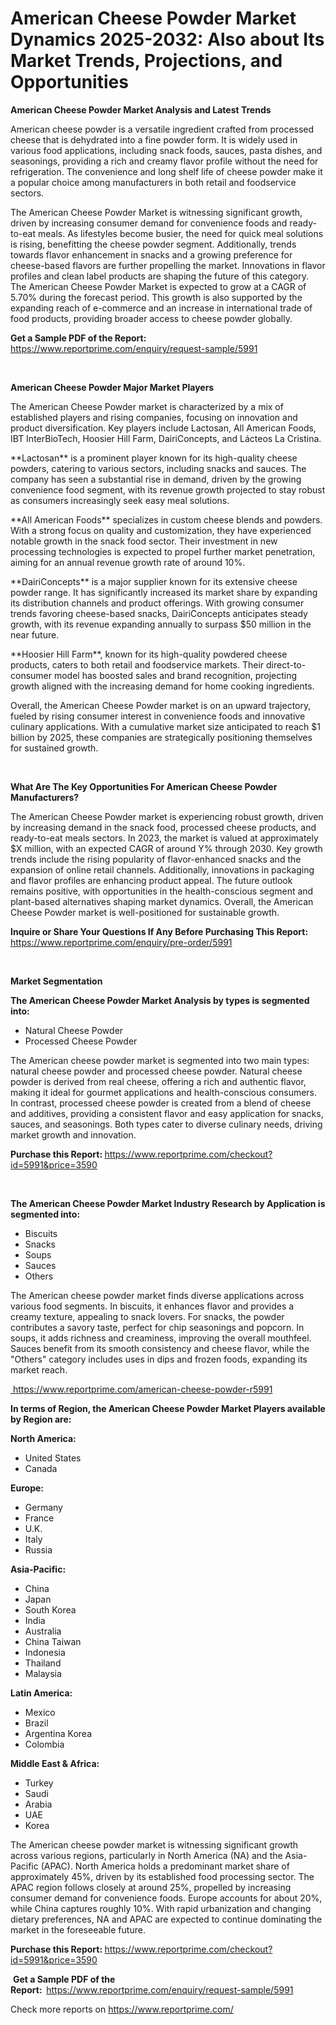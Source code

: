 <p><h1>American Cheese Powder Market Dynamics 2025-2032: Also about Its Market Trends, Projections, and Opportunities</h1></p><p><strong>American Cheese Powder Market Analysis and Latest Trends</strong></p>
<p><p>American cheese powder is a versatile ingredient crafted from processed cheese that is dehydrated into a fine powder form. It is widely used in various food applications, including snack foods, sauces, pasta dishes, and seasonings, providing a rich and creamy flavor profile without the need for refrigeration. The convenience and long shelf life of cheese powder make it a popular choice among manufacturers in both retail and foodservice sectors.</p><p>The American Cheese Powder Market is witnessing significant growth, driven by increasing consumer demand for convenience foods and ready-to-eat meals. As lifestyles become busier, the need for quick meal solutions is rising, benefitting the cheese powder segment. Additionally, trends towards flavor enhancement in snacks and a growing preference for cheese-based flavors are further propelling the market. Innovations in flavor profiles and clean label products are shaping the future of this category. The American Cheese Powder Market is expected to grow at a CAGR of 5.70% during the forecast period. This growth is also supported by the expanding reach of e-commerce and an increase in international trade of food products, providing broader access to cheese powder globally.</p></p>
<p><strong>Get a Sample PDF of the Report:&nbsp;</strong> <a href="https://www.reportprime.com/enquiry/request-sample/5991?utm_campaign=3441&utm_medium=2&utm_source=Github&utm_content=ia&utm_term=19032025&utm_id=american-cheese-powder">https://www.reportprime.com/enquiry/request-sample/5991</a></p>
<p>&nbsp;</p>
<p><strong>American Cheese Powder Major Market Players</strong></p>
<p><p>The American Cheese Powder market is characterized by a mix of established players and rising companies, focusing on innovation and product diversification. Key players include Lactosan, All American Foods, IBT InterBioTech, Hoosier Hill Farm, DairiConcepts, and Lácteos La Cristina.</p><p>**Lactosan** is a prominent player known for its high-quality cheese powders, catering to various sectors, including snacks and sauces. The company has seen a substantial rise in demand, driven by the growing convenience food segment, with its revenue growth projected to stay robust as consumers increasingly seek easy meal solutions.</p><p>**All American Foods** specializes in custom cheese blends and powders. With a strong focus on quality and customization, they have experienced notable growth in the snack food sector. Their investment in new processing technologies is expected to propel further market penetration, aiming for an annual revenue growth rate of around 10%.</p><p>**DairiConcepts** is a major supplier known for its extensive cheese powder range. It has significantly increased its market share by expanding its distribution channels and product offerings. With growing consumer trends favoring cheese-based snacks, DairiConcepts anticipates steady growth, with its revenue expanding annually to surpass $50 million in the near future.</p><p>**Hoosier Hill Farm**, known for its high-quality powdered cheese products, caters to both retail and foodservice markets. Their direct-to-consumer model has boosted sales and brand recognition, projecting growth aligned with the increasing demand for home cooking ingredients.</p><p>Overall, the American Cheese Powder market is on an upward trajectory, fueled by rising consumer interest in convenience foods and innovative culinary applications. With a cumulative market size anticipated to reach $1 billion by 2025, these companies are strategically positioning themselves for sustained growth.</p></p>
<p>&nbsp;</p>
<p><strong>What Are The Key Opportunities For American Cheese Powder Manufacturers?</strong></p>
<p><p>The American Cheese Powder market is experiencing robust growth, driven by increasing demand in the snack food, processed cheese products, and ready-to-eat meals sectors. In 2023, the market is valued at approximately $X million, with an expected CAGR of around Y% through 2030. Key growth trends include the rising popularity of flavor-enhanced snacks and the expansion of online retail channels. Additionally, innovations in packaging and flavor profiles are enhancing product appeal. The future outlook remains positive, with opportunities in the health-conscious segment and plant-based alternatives shaping market dynamics. Overall, the American Cheese Powder market is well-positioned for sustainable growth.</p></p>
<p><strong>Inquire or Share Your Questions If Any Before Purchasing This Report:</strong> <a href="https://www.reportprime.com/enquiry/pre-order/5991?utm_campaign=3441&utm_medium=2&utm_source=Github&utm_content=ia&utm_term=19032025&utm_id=american-cheese-powder">https://www.reportprime.com/enquiry/pre-order/5991</a></p>
<p>&nbsp;</p>
<p><strong>Market Segmentation</strong></p>
<p><strong>The American Cheese Powder Market Analysis by types is segmented into:</strong></p>
<p><ul><li>Natural Cheese Powder</li><li>Processed Cheese Powder</li></ul></p>
<p><p>The American cheese powder market is segmented into two main types: natural cheese powder and processed cheese powder. Natural cheese powder is derived from real cheese, offering a rich and authentic flavor, making it ideal for gourmet applications and health-conscious consumers. In contrast, processed cheese powder is created from a blend of cheese and additives, providing a consistent flavor and easy application for snacks, sauces, and seasonings. Both types cater to diverse culinary needs, driving market growth and innovation.</p></p>
<p><strong>Purchase this Report:&nbsp;</strong><a href="https://www.reportprime.com/checkout?id=5991&price=3590&utm_campaign=3441&utm_medium=2&utm_source=Github&utm_content=ia&utm_term=19032025&utm_id=american-cheese-powder">https://www.reportprime.com/checkout?id=5991&price=3590</a></p>
<p>&nbsp;</p>
<p><strong>The American Cheese Powder Market Industry Research by Application is segmented into:</strong></p>
<p><ul><li>Biscuits</li><li>Snacks</li><li>Soups</li><li>Sauces</li><li>Others</li></ul></p>
<p><p>The American cheese powder market finds diverse applications across various food segments. In biscuits, it enhances flavor and provides a creamy texture, appealing to snack lovers. For snacks, the powder contributes a savory taste, perfect for chip seasonings and popcorn. In soups, it adds richness and creaminess, improving the overall mouthfeel. Sauces benefit from its smooth consistency and cheese flavor, while the "Others" category includes uses in dips and frozen foods, expanding its market reach.</p></p>
<p><a href="https://www.reportprime.com/american-cheese-powder-r5991?utm_campaign=3441&utm_medium=2&utm_source=Github&utm_content=ia&utm_term=19032025&utm_id=american-cheese-powder">&nbsp;https://www.reportprime.com/american-cheese-powder-r5991</a></p>
<p><strong>In terms of Region, the American Cheese Powder Market Players available by Region are:</strong></p>
<p>
    <p> <strong> North America: </strong>
        <ul>
            <li>United States</li>
            <li>Canada</li>
        </ul>
        </p> 
    <p> <strong> Europe: </strong>
        <ul>
            <li>Germany</li>
            <li>France</li>
            <li>U.K.</li>
            <li>Italy</li>
            <li>Russia</li>
        </ul>
        </p> 
    <p> <strong> Asia-Pacific: </strong>
        <ul>
            <li>China</li>
            <li>Japan</li>
            <li>South Korea</li>
            <li>India</li>
            <li>Australia</li>
            <li>China Taiwan</li>
            <li>Indonesia</li>
            <li>Thailand</li>
            <li>Malaysia</li>
        </ul>
        </p> 
    <p> <strong> Latin America: </strong>
        <ul>
            <li>Mexico</li>
            <li>Brazil</li>
            <li>Argentina Korea</li>
            <li>Colombia</li>
        </ul>
        </p> 
    <p> <strong> Middle East & Africa: </strong>
        <ul>
            <li>Turkey</li>
            <li>Saudi</li>
            <li>Arabia</li>
            <li>UAE</li>
            <li>Korea</li>
        </ul>
    </p>
    </p>
<p><p>The American cheese powder market is witnessing significant growth across various regions, particularly in North America (NA) and the Asia-Pacific (APAC). North America holds a predominant market share of approximately 45%, driven by its established food processing sector. The APAC region follows closely at around 25%, propelled by increasing consumer demand for convenience foods. Europe accounts for about 20%, while China captures roughly 10%. With rapid urbanization and changing dietary preferences, NA and APAC are expected to continue dominating the market in the foreseeable future.</p></p>
<p><strong>Purchase this Report: </strong><a href="https://www.reportprime.com/checkout?id=5991&price=3590&utm_campaign=3441&utm_medium=2&utm_source=Github&utm_content=ia&utm_term=19032025&utm_id=american-cheese-powder">https://www.reportprime.com/checkout?id=5991&price=3590</a></p>
<p>&nbsp;<strong>Get a Sample PDF of the Report:&nbsp;&nbsp;</strong><a href="https://www.reportprime.com/enquiry/request-sample/5991?utm_campaign=3441&utm_medium=2&utm_source=Github&utm_content=ia&utm_term=19032025&utm_id=american-cheese-powder">https://www.reportprime.com/enquiry/request-sample/5991</a></p>
<p><strong></strong></p>
<p>Check more reports on <a href="https://www.reportprime.com/?utm_campaign=3441&utm_medium=2&utm_source=Github&utm_content=ia&utm_term=19032025&utm_id=american-cheese-powder">https://www.reportprime.com/</a></p>